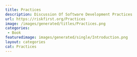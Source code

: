 ```yaml
---
title: Practices
description: Discussion Of Software Development Practices
url: https://riskfirst.org/Practices
image: /images/generated/titles/Practices.png
categories:
 - Book
featuredimage: images/generated/single/Introduction.png
layout: categories
cat: Practices
---
```

